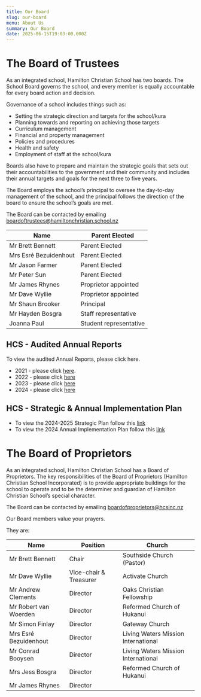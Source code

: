 ```yaml
---
title: Our Board
slug: our-board
menu: About Us
summary: Our Board
date: 2025-06-15T19:03:00.000Z
---
```

# The Board of Trustees

As an integrated school, Hamilton Christian School has two boards. The School Board governs the school, and every member is equally accountable for every board action and decision.

Governance of a school includes things such as:

* Setting the strategic direction and targets for the school/kura
* Planning towards and reporting on achieving those targets
* Curriculum management
* Financial and property management
* Policies and procedures
* Health and safety
* Employment of staff at the school/kura

Boards also have to prepare and maintain the strategic goals that sets out their accountabilities to the government and their community and includes their annual targets and goals for the next three to five years.

The Board employs the school’s principal to oversee the day-to-day management of the school, and the principal follows the direction of the board to ensure the school’s goals are met.

The Board can be contacted by emailing boardoftrustees@hamiltonchristian.school.nz


| Name                  | Parent Elected         |
| --------------------- | ---------------------- |
| Mr Brett Bennett      | Parent Elected         |
| Mrs Esré Bezuidenhout | Parent Elected         |
| Mr Jason Farmer       | Parent Elected         |
| Mr Peter Sun          | Parent Elected         |
| Mr James Rhynes       | Proprietor appointed   |
| Mr Dave Wyllie        | Proprietor appointed   |
| Mr Shaun Brooker      | Principal              |
| Mr Hayden Bosgra      | Staff representative   |
| Joanna Paul           | Student representative |

## HCS - Audited Annual Reports

To view the audited Annual Reports, please click here.

* 2021 - please click [here](https://hamiltonchristian.school.nz/wp-content/uploads/2023/04/Annual-Accounts-2021-_Redacted.pdf).
* 2022 - please click [here](https://hamiltonchristian.school.nz/wp-content/uploads/2024/10/Hamilton-Christian-School-2022-Audited-Financial-Statements-redacted.pdf)
* 2023 - please click [here](https://hamiltonchristian.school.nz/wp-content/uploads/2024/10/Redacted-2023-Annual-Financials-1.pdf)
* 2024 - please click [here](https://hamiltonchristian.school.nz/wp-content/uploads/2025/06/HCS-Annual-report-year-ended-31-December-2024_Redacted.pdf)

## HCS - Strategic & Annual Implementation Plan

* To view the 2024-2025 Strategic Plan follow this [link](https://hamiltonchristian.school.nz/wp-content/uploads/2024/03/Strategic-Plan-2024-25-Hamilton-Christian-School.pdf)
* To view the 2024 Annual Implementation Plan follow this [link](https://hamiltonchristian.school.nz/wp-content/uploads/2024/03/2024-Annual-Implementation-Plan-Whole-School.pdf)

# The Board of Proprietors

As an integrated school, Hamilton Christian School has a Board of Proprietors.  The key responsibilities of the Board of Proprietors (Hamilton Christian School Incorporated) is to provide appropriate buildings for the school to operate and to be the determiner and guardian of Hamilton Christian School’s special character.

The Board can be contacted by emailing boardofproprietors@hcsinc.nz

Our Board members value your prayers.  

They are:


| Name                  | Position               | Church                              |
| --------------------- | ---------------------- | ----------------------------------- |
| Mr Brett Bennett      | Chair                  | Southside Church (Pastor)           |
| Mr Dave Wyllie        | Vice-chair & Treasurer | Activate Church                     |
| Mr Andrew Clements    | Director               | Oaks Christian Fellowship           |
| Mr Robert van Woerden | Director               | Reformed Church of Hukanui          |
| Mr Simon Finlay       | Director               | Gateway Church                      |
| Mrs Esré Bezuidenhout | Director               | Living Waters Mission International |
| Mr Conrad Booysen     | Director               | Living Waters Mission International |
| Mrs Jess Bosgra       | Director               | Reformed Church of Hukanui          |
| Mr James Rhynes       | Director               |                                     |
